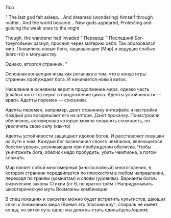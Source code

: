 Лор

"
The last god felt asleep…
And dreamed (wondering) himself through matter..
And the world became…
New gods appeared, Protecting and guiding the weak ones to the might

Though, the wanderer had invaded
"
Перевод:
"
Последний Бог-треугольник заснул, проснил через материю себя. Так образовался мир. Появились новые боги, защищающие [Мир] и ведущие слабых (кого-то) к могуществу. 


Однако, вторгся странник.
"




Основная концепция игры как рогалика в том, что в конце игры странник пробуждает бога. 
И начинается новый виток.

Население в основном верит в продолжение мира, однако часть (слабых кого-то) верит в продолжение цикла. 
Адепты устойчивости — враги. 
Адепты перемен — союзники. 

Адепты перемен, например, дают страннику интерфейс и настройки.
Каждый раз воскрешают его на алтаре. 
Дают прокачку. 
Понастроили обелисков, активировав которые можно повысить сложность, но увеличить свою силу (как-то)

Адепты устойчивости защищают идолов богов. И расставляют ловушки на пути к ним. Каждый бог возвеличил своего чемпиона, являющегося боссом уровня, возникающем при пробуждении обелиска. 
Чтобы уничтожить бога, обелиск надо пробудить, убить чемпиона, а потом сломать.

Мир являет собой многомерный (многослойный) многогранник, в котором странник передвигается по плоскостям в любом направлении, переходя по граням (комнатам) и слоям (уровням). 
Варианты богов: 
физические законы
Стихии (от 6, но кратно трём )
Напридумывать шизотерическую муть
Возможны комбинации

В спец локациях и секретах можно будет встретить культистов, дающих ключ к пониманию мира (Время это плоский круг; спираль не имеет конца, но витки суть одно; мы должны стать едины/целы/одним; 